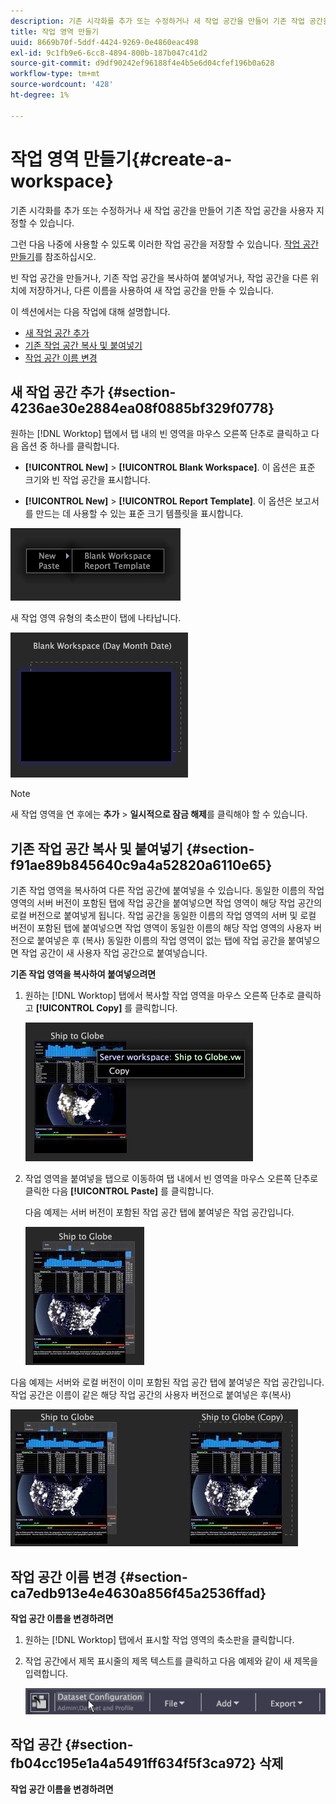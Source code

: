 ```yaml
---
description: 기존 시각화를 추가 또는 수정하거나 새 작업 공간을 만들어 기존 작업 공간을 사용자 지정할 수 있습니다.
title: 작업 영역 만들기
uuid: 8669b70f-5ddf-4424-9269-0e4860eac498
exl-id: 9c1fb9e6-6cc8-4894-800b-187b047c41d2
source-git-commit: d9df90242ef96188f4e4b5e6d04cfef196b0a628
workflow-type: tm+mt
source-wordcount: '428'
ht-degree: 1%

---
```


# 작업 영역 만들기{#create-a-workspace}

기존 시각화를 추가 또는 수정하거나 새 작업 공간을 만들어 기존 작업 공간을 사용자 지정할 수 있습니다.

그런 다음 나중에 사용할 수 있도록 이러한 작업 공간을 저장할 수 있습니다. [작업 공간 만들기](../../../home/c-get-started/c-work-worksp/c-create-worksp.md#concept-d8bc99d7739e4eaeab2a02b022394a31)를 참조하십시오.

빈 작업 공간을 만들거나, 기존 작업 공간을 복사하여 붙여넣거나, 작업 공간을 다른 위치에 저장하거나, 다른 이름을 사용하여 새 작업 공간을 만들 수 있습니다.

이 섹션에서는 다음 작업에 대해 설명합니다.

* [새 작업 공간 추가](../../../home/c-get-started/c-work-worksp/c-create-worksp.md#section-4236ae30e2884ea08f0885bf329f0778)
* [기존 작업 공간 복사 및 붙여넣기](../../../home/c-get-started/c-work-worksp/c-create-worksp.md#section-f91ae89b845640c9a4a52820a6110e65)
* [작업 공간 이름 변경](../../../home/c-get-started/c-work-worksp/c-create-worksp.md#section-ca7edb913e4e4630a856f45a2536ffad)

## 새 작업 공간 추가 {#section-4236ae30e2884ea08f0885bf329f0778}

원하는 [!DNL Worktop] 탭에서 탭 내의 빈 영역을 마우스 오른쪽 단추로 클릭하고 다음 옵션 중 하나를 클릭합니다.

* **[!UICONTROL New]** > **[!UICONTROL Blank Workspace]**. 이 옵션은 표준 크기와 빈 작업 공간을 표시합니다.

* **[!UICONTROL New]** >  **[!UICONTROL Report Template]**. 이 옵션은 보고서를 만드는 데 사용할 수 있는 표준 크기 템플릿을 표시합니다.

![](assets/mnu_workspaceManager.png)

새 작업 영역 유형의 축소판이 탭에 나타납니다.

![](assets/mnu_workspaceManager_Newwksp.png)

>[!NOTE]
>
>새 작업 영역을 연 후에는 **추가** > **일시적으로 잠금 해제**&#x200B;를 클릭해야 할 수 있습니다.

## 기존 작업 공간 복사 및 붙여넣기 {#section-f91ae89b845640c9a4a52820a6110e65}

기존 작업 영역을 복사하여 다른 작업 공간에 붙여넣을 수 있습니다. 동일한 이름의 작업 영역의 서버 버전이 포함된 탭에 작업 공간을 붙여넣으면 작업 영역이 해당 작업 공간의 로컬 버전으로 붙여넣게 됩니다. 작업 공간을 동일한 이름의 작업 영역의 서버 및 로컬 버전이 포함된 탭에 붙여넣으면 작업 영역이 동일한 이름의 해당 작업 영역의 사용자 버전으로 붙여넣은 후 (복사) 동일한 이름의 작업 영역이 없는 탭에 작업 공간을 붙여넣으면 작업 공간이 새 사용자 작업 공간으로 붙여넣습니다.

**기존 작업 영역을 복사하여 붙여넣으려면**

1. 원하는 [!DNL Worktop] 탭에서 복사할 작업 영역을 마우스 오른쪽 단추로 클릭하고 **[!UICONTROL Copy]** 를 클릭합니다.

   ![](assets/mnu_workspaceManager_Copywksp.png)

1. 작업 영역을 붙여넣을 탭으로 이동하여 탭 내에서 빈 영역을 마우스 오른쪽 단추로 클릭한 다음 **[!UICONTROL Paste]** 를 클릭합니다.

   다음 예제는 서버 버전이 포함된 작업 공간 탭에 붙여넣은 작업 공간입니다.

   ![](assets/mnu_workspaceManager_Copywksp_PasteSameNameServerWks.png)

다음 예제는 서버와 로컬 버전이 이미 포함된 작업 공간 탭에 붙여넣은 작업 공간입니다. 작업 공간은 이름이 같은 해당 작업 공간의 사용자 버전으로 붙여넣은 후(복사)

![](assets/mnu_workspaceManager_Copywksp_PasteSameNameLocalWks.png)

## 작업 공간 이름 변경 {#section-ca7edb913e4e4630a856f45a2536ffad}

**작업 공간 이름을 변경하려면**

1. 원하는 [!DNL Worktop] 탭에서 표시할 작업 영역의 축소판을 클릭합니다.
1. 작업 공간에서 제목 표시줄의 제목 텍스트를 클릭하고 다음 예제와 같이 새 제목을 입력합니다.

   ![](assets/wsp_changeTitle.png)

## 작업 공간 {#section-fb04cc195e1a4a5491ff634f5f3ca972} 삭제

**작업 공간 이름을 변경하려면**
